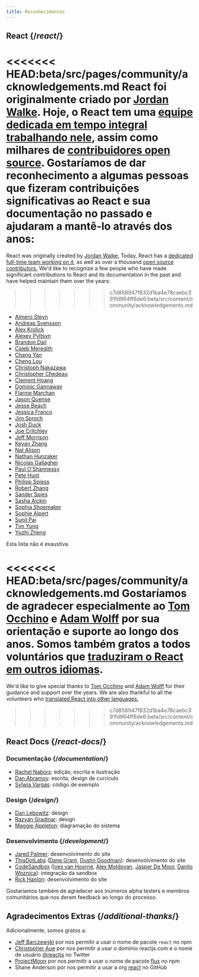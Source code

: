 ```yaml
---
title: Reconhecimentos
---
```


## React {/*react*/}

<<<<<<< HEAD:beta/src/pages/community/acknowledgements.md
React foi originalmente criado por [Jordan Walke](https://github.com/jordwalke). Hoje, o React tem uma [equipe dedicada em tempo integral trabalhando nele](/community/team.html), assim como milhares de [contribuidores open source](https://github.com/facebook/react/blob/main/AUTHORS). Gostaríamos de dar reconhecimento a algumas pessoas que fizeram contribuições significativas ao React e sua documentação no passado e ajudaram a mantê-lo através dos anos:
=======
React was originally created by [Jordan Walke.](https://github.com/jordwalke) Today, React has a [dedicated full-time team working on it](/community/meet-the-team), as well as over a thousand [open source contributors.](https://github.com/facebook/react/blob/main/AUTHORS) We'd like to recognize a few people who have made significant contributions to React and its documentation in the past and have helped maintain them over the years:
>>>>>>> c7d858947f832d1ba4e78caebc391fd964ff6de6:beta/src/content/community/acknowledgements.md

* [Almero Steyn](https://github.com/AlmeroSteyn)
* [Andreas Svensson](https://github.com/syranide)
* [Alex Krolick](https://github.com/alexkrolick)
* [Alexey Pyltsyn](https://github.com/lex111)
* [Brandon Dail](https://github.com/aweary)
* [Caleb Meredith](https://github.com/calebmer)
* [Chang Yan](https://github.com/cyan33)
* [Cheng Lou](https://github.com/chenglou)
* [Christoph Nakazawa](https://github.com/cpojer)
* [Christopher Chedeau](https://github.com/vjeux)
* [Clement Hoang](https://github.com/clemmy)
* [Dominic Gannaway](https://github.com/trueadm)
* [Flarnie Marchan](https://github.com/flarnie)
* [Jason Quense](https://github.com/jquense)
* [Jesse Beach](https://github.com/jessebeach)
* [Jessica Franco](https://github.com/Jessidhia)
* [Jim Sproch](https://github.com/jimfb)
* [Josh Duck](https://github.com/joshduck)
* [Joe Critchley](https://github.com/joecritch)
* [Jeff Morrison](https://github.com/jeffmo)
* [Keyan Zhang](https://github.com/keyz)
* [Nat Alison](https://github.com/tesseralis)
* [Nathan Hunzaker](https://github.com/nhunzaker)
* [Nicolas Gallagher](https://github.com/necolas)
* [Paul O'Shannessy](https://github.com/zpao)
* [Pete Hunt](https://github.com/petehunt)
* [Philipp Spiess](https://github.com/philipp-spiess)
* [Robert Zhang](https://github.com/robertzhidealx)
* [Sander Spies](https://github.com/sanderspies)
* [Sasha Aickin](https://github.com/aickin)
* [Sophia Shoemaker](https://github.com/mrscobbler)
* [Sophie Alpert](https://github.com/sophiebits)
* [Sunil Pai](https://github.com/threepointone)
* [Tim Yung](https://github.com/yungsters)
* [Yuzhi Zheng](https://github.com/yuzhi)

Esta lista não é exaustiva.

<<<<<<< HEAD:beta/src/pages/community/acknowledgements.md
Gostaríamos de agradecer especialmente ao [Tom Occhino](https://github.com/tomocchino) e [Adam Wolff](https://github.com/wolffiex) por sua orientação e suporte ao longo dos anos. Somos também gratos a todos voluntários que [traduziram o React em outros idiomas](https://translations.reactjs.org/).
=======
We'd like to give special thanks to [Tom Occhino](https://github.com/tomocchino) and [Adam Wolff](https://github.com/wolffiex) for their guidance and support over the years. We are also thankful to all the volunteers who [translated React into other languages.](https://translations.reactjs.org/)
>>>>>>> c7d858947f832d1ba4e78caebc391fd964ff6de6:beta/src/content/community/acknowledgements.md

## React Docs {/*react-docs*/}

### Documentação {/*documentation*/}

* [Rachel Nabors](https://twitter.com/RachelNabors): edição, escrita e ilustração
* [Dan Abramov](https://twitter.com/dan_abramov): escrita, design de currículo
* [Sylwia Vargas](https://twitter.com/SylwiaVargas): código de exemplo

### Design {/*design*/}

* [Dan Lebowitz](https://twitter.com/lebo): design
* [Razvan Gradinar](https://dribbble.com/GradinarRazvan): design
* [Maggie Appleton](https://maggieappleton.com/): diagramação do sistema

### Desenvolvimento {/*development*/}

* [Jared Palmer](https://twitter.com/jaredpalmer): desenvolvimento do site
* [ThisDotLabs](https://www.thisdot.co/) ([Dane Grant](https://twitter.com/danecando), [Dustin Goodman](https://twitter.com/dustinsgoodman)): desenvolvimento do site
* [CodeSandbox](https://codesandbox.io/) ([Ives van Hoorne](https://twitter.com/CompuIves), [Alex Moldovan](https://twitter.com/alexnmoldovan), [Jasper De Moor](https://twitter.com/JasperDeMoor), [Danilo Woznica](https://twitter.com/danilowoz)): integração da sandbox
* [Rick Hanlon](https://twitter.com/rickhanlonii): desenvolvimento do site

Gostaríamos também de agradecer aos inúmeros alpha testers e membros comunitários que nos deram feedback ao longo do processo.

## Agradecimentos Extras {/*additional-thanks*/}

Adicionalmente, somos gratos a:

* [Jeff Barczewski](https://github.com/jeffbski) por nos permitir a usar o nome de pacote `react` no npm
* [Christopher Aue](https://christopheraue.net/) por nos permitir a usar o domínio reactjs.com e o nome de usuário [@reactjs](https://twitter.com/reactjs) no Twitter
* [ProjectMoon](https://github.com/ProjectMoon) por nos permitir a usar o nome de pacote [flux](https://www.npmjs.com/package/flux) no npm
* Shane Anderson por nos permitir a usar a org [react](https://github.com/react) no GitHub
